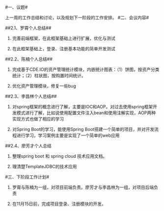 #一、议题#

上一周的工作总结和讨论，以及规划下一阶段的工作安排。
#二、会议内容#

##2.1、罗霄个人总结##

1. 完善前端框架，在此框架基础上进行扩展，优化与测试

2. 在此框架基础上，登录、注册基本功能的简单开发测试


	
##2.2、陈楠个人总结##

1. 完成基于CDE.IO的资产管理统计模块，内嵌统计图表：（1）饼图，按资产分类统计；（2）柱状图，按购置时间统计。

2. 优化资产管理模块，修复一些bug



##2.3、李昌林个人总结##

1. 对spring框架的概念进行了解，主要是IOC和AOP。对过去使用spring框架开发模式进行了解，比如说使用配置文件注入bean和使用注解实现，AOP两种实现方式也做了相应的学习

2. 对Spring Boot的学习，能使用Spring Boot搭建一个简单的项目，并对开发流程进行学习，学习案例主要是实现了一个简单的web应用

##2.4、廖芳才个人总结

1. 整理spring boot 和 spring cloud 技术应用文档。

2. 理清楚TemplateJDBC的技术应用

#三、下阶段工作计划#


1. 罗霄与陈楠为一组，对项目前端负责。廖芳才与李昌林为一组，对项目后端负责

2. 在11月15日前，完成项目登录、注册模块的开发。
		

		






